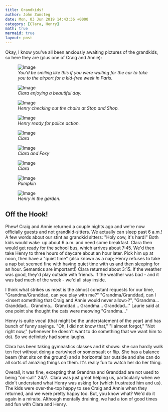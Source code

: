 ```yaml
---
title: Grandkids!
author: John Zumsteg
date: Mon, 03 Jun 2019 14:43:36 +0000
category: [Clara, Henry]
math: true
mermaid: true
layout: post
---
```

Okay, I know you've all been anxiously awaiting pictures of the grandkids, so here they are (plus one of Craig and Annie):

<figure class = "landscape">
	<img src="{{"/assets/images/2019/05/IMG_2817.jpg" | prepend: site.baseurl | prepend: site.url }}" alt="Image" />
	<figcaption><em>You'd be smiling like this if you were waiting for the car to take you to the airport for a kid-free week in Paris.</em></figcaption>
</figure>



<figure class = "landscape">
	<img src="{{"/assets/images/2019/05/IMG_2953.jpg" | prepend: site.baseurl | prepend: site.url }}" alt="Image" />
	<figcaption><em>Clara enjoying a beautiful day.</em></figcaption>
</figure>



<figure class = "landscape">
	<img src="{{"/assets/images/2019/05/IMG_2884.jpg" | prepend: site.baseurl | prepend: site.url }}" alt="Image" />
	<figcaption><em>Henry checking out the chairs at Stop and Shop.</em></figcaption>
</figure>



<figure class = "landscape">
	<img src="{{"/assets/images/2019/05/IMG_2878.jpg" | prepend: site.baseurl | prepend: site.url }}" alt="Image" />
	<figcaption><em>Henry ready for police action.</em></figcaption>
</figure>



<figure class = "landscape">
	<img src="{{"/assets/images/2019/05/IMG_2857.jpg" | prepend: site.baseurl | prepend: site.url }}" alt="Image" />
	<figcaption><em>Clara</em></figcaption>
</figure>



<figure class = "landscape">
	<img src="{{"/assets/images/2019/05/IMG_2849.jpg" | prepend: site.baseurl | prepend: site.url }}" alt="Image" />
	<figcaption><em>Clara and Foxy</em></figcaption>
</figure>



<figure class = "landscape">
	<img src="{{"/assets/images/2019/05/IMG_2847.jpg" | prepend: site.baseurl | prepend: site.url }}" alt="Image" />
	<figcaption><em>Clara</em></figcaption>
</figure>



<figure class = "landscape">
	<img src="{{"/assets/images/2019/05/IMG_2805.jpg" | prepend: site.baseurl | prepend: site.url }}" alt="Image" />
	<figcaption><em>Pumpkin</em></figcaption>
</figure>



<figure class = "landscape">
	<img src="{{"/assets/images/2019/05/IMG_2794.jpg" | prepend: site.baseurl | prepend: site.url }}" alt="Image" />
	<figcaption><em>Henry in the garden.</em></figcaption>
</figure>


<h2>Off the Hook!</h2>
Phew! Craig and Annie returned a couple nights ago and we're now officially guests and not grandkid-sitters. We actually can sleep past 6 a.m.! A few words about our stint as grandkid sitters: "Holy cow, it's hard!" Both kids would wake  up about 6 a.m. and need some breakfast. Clara then would get ready for the school bus, which arrives about 7:45. We'd then take Henry to three hours of daycare about an hour later. Pick him up at noon, then have a "quiet time" (also known as a nap; Henry refuses to take a nap but seemed fine with having quiet time with us and then sleeping for an hour. Semantics are important!) Clara returned about 3:15. If the weather was good, they'd play outside with friends. If the weather was bad - and it was bad much of the week - we'd all stay inside.

I think what strikes us most is the almost constant requests for our time, "Grandma/Granddad, can you play with me?" "Grandma/Granddad, can I &lt;insert something that Craig and Annie would never allow&gt;?", "Grandma... Granddad... Grandma... Granddad... Grandma... Granddad..." Laurie said at one point she thought the cats were meowing "Grandma..."

Henry is quite vocal (that might be the understatement of the year) and has bunch of funny sayings. "Oh, I did not know that," "I almost forgot," "Not right now," (whenever he doesn't want to do something that we want him to do). So we definitely had some laughs.

Clara has been taking gymnastics classes and it shows: she can hardly walk ten feet without doing a cartwheel or somersault or flip. She has a balance beam (that sits on the ground) and a horizontal bar outside and she can do all sorts of amazing things on them. It's really fun to watch her do her thing.

Overall, it was fine, excepting that Grandma and Granddad are not used to being "on-call" 24/7.  Clara was just great helping us, particularly when we didn't understand what Henry was asking for (which frustrated him and us). The kids were over-the-top happy to see Craig and Annie when they returned, and we were pretty happy too. But, you know what? We'd do it again in a minute. Although mentally draining, we had a ton of good times and fun with Clara and Henry.
